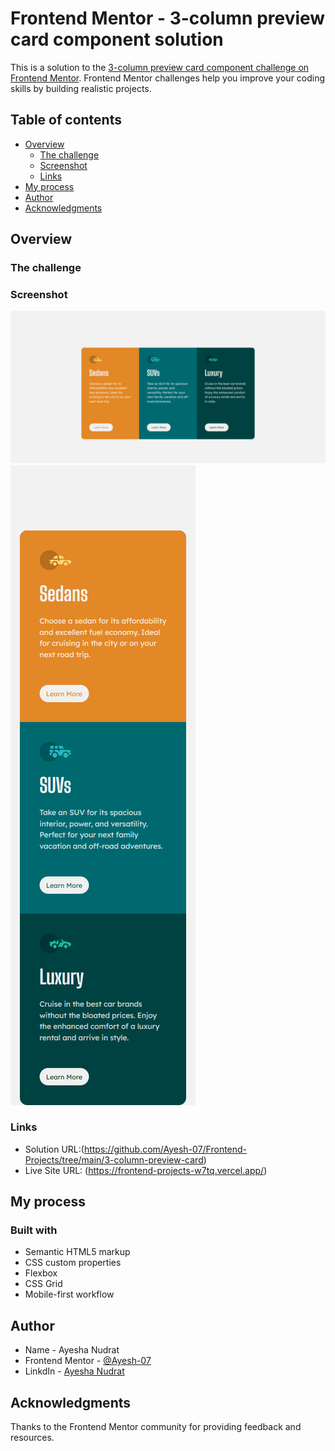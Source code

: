 # Frontend Mentor - 3-column preview card component solution

This is a solution to the [3-column preview card component challenge on Frontend Mentor](https://www.frontendmentor.io/challenges/3column-preview-card-component-pH92eAR2-). Frontend Mentor challenges help you improve your coding skills by building realistic projects. 

## Table of contents

- [Overview](#overview)
  - [The challenge](#the-challenge)
  - [Screenshot](#screenshot)
  - [Links](#links)
- [My process](#my-process)
- [Author](#author)
- [Acknowledgments](#acknowledgments)



## Overview

### The challenge

### Screenshot

![](./design/desktop-design.png)
![](./design/mobile-design.png)



### Links

- Solution URL:(https://github.com/Ayesh-07/Frontend-Projects/tree/main/3-column-preview-card)
- Live Site URL: (https://frontend-projects-w7tq.vercel.app/)

## My process

### Built with

- Semantic HTML5 markup
- CSS custom properties
- Flexbox
- CSS Grid
- Mobile-first workflow


## Author

- Name -  Ayesha Nudrat
- Frontend Mentor - [@Ayesh-07](https://www.frontendmentor.io/profile/Ayesh-07)
- LinkdIn - [Ayesha Nudrat](www.linkedin.com/in/ayesha-nudrat)



## Acknowledgments

Thanks to the Frontend Mentor community for providing feedback and resources.
